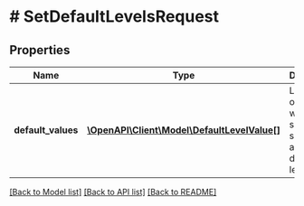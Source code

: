 # # SetDefaultLevelsRequest

## Properties

Name | Type | Description | Notes
------------ | ------------- | ------------- | -------------
**default_values** | [**\OpenAPI\Client\Model\DefaultLevelValue[]**](DefaultLevelValue.md) | List of objects with issue security scheme ID and new default level ID. |

[[Back to Model list]](../../README.md#models) [[Back to API list]](../../README.md#endpoints) [[Back to README]](../../README.md)
